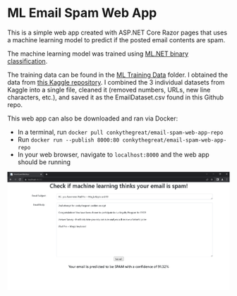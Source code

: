 # ML Email Spam Web App

This is a simple web app created with ASP.NET Core Razor pages that uses a machine learning model to predict if the posted email contents are spam. 

The machine learning model was trained using [ML.NET binary classification](https://learn.microsoft.com/en-us/dotnet/machine-learning/tutorials/sentiment-analysis-model-builder). 

The training data can be found in the [ML Training Data](https://github.com/ConkyTheGreat/ML-Email-Spam-Web-App/tree/master/ML%20Training%20Data) folder. I obtained the data from [this Kaggle repository](https://www.kaggle.com/datasets/nitishabharathi/email-spam-dataset). I combined the 3 individual datasets from Kaggle into a single file, cleaned it (removed numbers, URLs, new line characters, etc.), and saved it as the EmailDataset.csv found in this Github repo. 

This web app can also be downloaded and ran via Docker:
- In a terminal, run `docker pull conkythegreat/email-spam-web-app-repo`
- Run `docker run --publish 8000:80 conkythegreat/email-spam-web-app-repo`
- In your web browser, navigate to `localhost:8000` and the web app should be running

![Web app screenshot](Image1.PNG)
